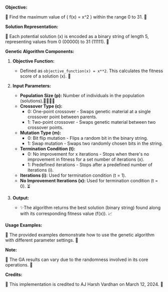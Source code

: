 **Objective:**

🎄 Find the maximum value of \( f(x) = x^2 \) within the range 0 to 31. 🎯

**Solution Representation:**

🎃 Each potential solution (x) is encoded as a binary string of length 5, representing values from 0 (00000) to 31 (11111). 🔢

**Genetic Algorithm Components:**

1. **Objective Function:**
   - Defined as `objective_function(x) = x**2`. This calculates the fitness score of a solution (x). 🧬

2. **Input Parameters:**
   - **Population Size (p):** Number of individuals in the population (solutions).👨‍👩‍👦‍👦
   - **Crossover Type (c):**
     - 0: One-point crossover - Swaps genetic material at a single crossover point between parents.
     - 1: Two-point crossover - Swaps genetic material between two crossover points.
   - **Mutation Type (m):**
     - 0: Bit flip mutation - Flips a random bit in the binary string.
     - 1: Swap mutation - Swaps two randomly chosen bits in the string.
   - **Termination Condition (t):**
     - 0: No improvement for x iterations - Stops when there's no improvement in fitness for a set number of iterations (x).
     - 1: Predefined iterations - Stops after a predefined number of iterations (i).
   - **Iterations (i):** Used for termination condition (t = 1).
   - **No Improvement Iterations (x):** Used for termination condition (t = 0). ⏳

3. **Output:**
   - ✨The algorithm returns the best solution (binary string) found along with its corresponding fitness value (f(x)). 📈

**Usage Examples:**

🍁 The provided examples demonstrate how to use the genetic algorithm with different parameter settings. 📝

**Note:**

🌟 The GA results can vary due to the randomness involved in its core operations. 🔄

**Credits:**

🍄 This implementation is credited to AJ Harsh Vardhan on March 12, 2024. 🙌
